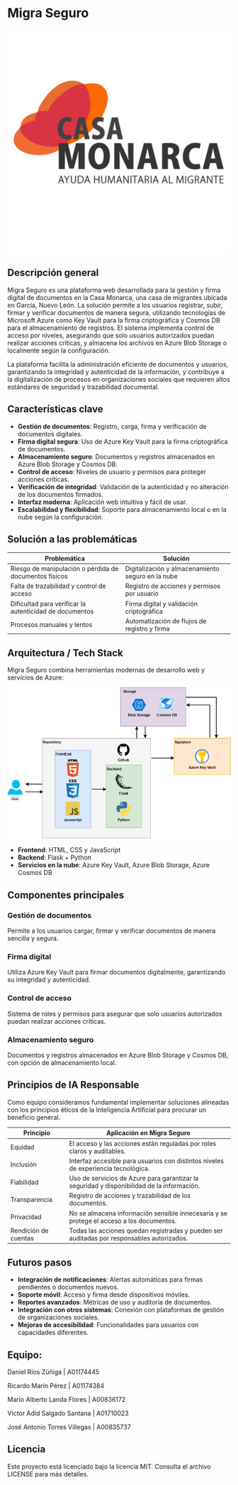 # Migra Seguro

![Presentando Migra Seguro](img/logo.svg)

## Descripción general

Migra Seguro es una plataforma web desarrollada para la gestión y firma digital de documentos en la Casa Monarca, una casa de migrantes ubicada en García, Nuevo León. La solución permite a los usuarios registrar, subir, firmar y verificar documentos de manera segura, utilizando tecnologías de Microsoft Azure como Key Vault para la firma criptográfica y Cosmos DB para el almacenamiento de registros. El sistema implementa control de acceso por niveles, asegurando que solo usuarios autorizados puedan realizar acciones críticas, y almacena los archivos en Azure Blob Storage o localmente según la configuración.

La plataforma facilita la administración eficiente de documentos y usuarios, garantizando la integridad y autenticidad de la información, y contribuye a la digitalización de procesos en organizaciones sociales que requieren altos estándares de seguridad y trazabilidad documental.

## Características clave

* **Gestión de documentos**: Registro, carga, firma y verificación de documentos digitales.
* **Firma digital segura**: Uso de Azure Key Vault para la firma criptográfica de documentos.
* **Almacenamiento seguro**: Documentos y registros almacenados en Azure Blob Storage y Cosmos DB.
* **Control de acceso**: Niveles de usuario y permisos para proteger acciones críticas.
* **Verificación de integridad**: Validación de la autenticidad y no alteración de los documentos firmados.
* **Interfaz moderna**: Aplicación web intuitiva y fácil de usar.
* **Escalabilidad y flexibilidad**: Soporte para almacenamiento local o en la nube según la configuración.

## Solución a las problemáticas

| **Problemática**                                                | **Solución**                                                |
| --------------------------------------------------------------- | ----------------------------------------------------------- |
| Riesgo de manipulación o pérdida de documentos físicos          | Digitalización y almacenamiento seguro en la nube           |
| Falta de trazabilidad y control de acceso                       | Registro de acciones y permisos por usuario                 |
| Dificultad para verificar la autenticidad de documentos         | Firma digital y validación criptográfica                    |
| Procesos manuales y lentos                                      | Automatización de flujos de registro y firma                |

## Arquitectura / Tech Stack

Migra Seguro combina herramientas modernas de desarrollo web y servicios de Azure:

![Arquitectura Migra Seguro](img/ArquitecturaCasaMonarcaSinFondo.png)

* **Frontend**: HTML, CSS y JavaScript
* **Backend**: Flask + Python
* **Servicios en la nube**: Azure Key Vault, Azure Blob Storage, Azure Cosmos DB

## Componentes principales

### Gestión de documentos

Permite a los usuarios cargar, firmar y verificar documentos de manera sencilla y segura.

### Firma digital

Utiliza Azure Key Vault para firmar documentos digitalmente, garantizando su integridad y autenticidad.

### Control de acceso

Sistema de roles y permisos para asegurar que solo usuarios autorizados puedan realizar acciones críticas.

### Almacenamiento seguro

Documentos y registros almacenados en Azure Blob Storage y Cosmos DB, con opción de almacenamiento local.

## Principios de IA Responsable

Como equipo consideramos fundamental implementar soluciones alineadas con los principios éticos de la Inteligencia Artificial para procurar un beneficio general.

| **Principio**        | **Aplicación en Migra Seguro**                                                                                                    |
| -------------------- | --------------------------------------------------------------------------------------------------------------------------------- |
| Equidad              | El acceso y las acciones están reguladas por roles claros y auditables.                                                          |
| Inclusión            | Interfaz accesible para usuarios con distintos niveles de experiencia tecnológica.                                                |
| Fiabilidad           | Uso de servicios de Azure para garantizar la seguridad y disponibilidad de la información.                                       |
| Transparencia        | Registro de acciones y trazabilidad de los documentos.                                                                           |
| Privacidad           | No se almacena información sensible innecesaria y se protege el acceso a los documentos.                                         |
| Rendición de cuentas | Todas las acciones quedan registradas y pueden ser auditadas por responsables autorizados.                                       |

## Futuros pasos

* **Integración de notificaciones**: Alertas automáticas para firmas pendientes o documentos nuevos.
* **Soporte móvil**: Acceso y firma desde dispositivos móviles.
* **Reportes avanzados**: Métricas de uso y auditoría de documentos.
* **Integración con otros sistemas**: Conexión con plataformas de gestión de organizaciones sociales.
* **Mejoras de accesibilidad**: Funcionalidades para usuarios con capacidades diferentes.

## Equipo:

Daniel Ríos Zúñiga | A01174445

Ricardo Marín Pérez | A01174384

Mario Alberto Landa Flores | A00836172

Victor Adid Salgado Santana | A01710023

José Antonio Torres Villegas | A00835737

## Licencia

Este proyecto está licenciado bajo la licencia MIT. Consulta el archivo LICENSE para más detalles.



